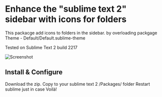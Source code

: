 Enhance the "sublime text 2" sidebar with icons for folders
===========================================================

This packacge add icons to folders in the sidebar.
by overloading packgage Theme - Default/Default.sublime-theme

Tested on Sublime Text 2 build 2217

![Screenshot]()

Install & Configure
-----------------------------------------------------------
Download the zip.
Copy to your sublime text 2 /Packages/ folder
Restart sublime just in case
Voilà!